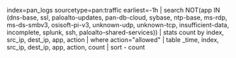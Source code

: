 ﻿index=pan_logs sourcetype=pan:traffic earliest=-1h
| search NOT(app IN (dns-base, ssl, paloalto-updates, pan-db-cloud, sybase, ntp-base, ms-rdp, ms-ds-smbv3, osisoft-pi-v3, unknown-udp, unknown-tcp, insufficient-data, incomplete, splunk, ssh, paloalto-shared-services))
| stats count by index, src_ip, dest_ip, app, action 
| where action="allowed" 
| table _time, index, src_ip, dest_ip, app, action, count 
| sort - count